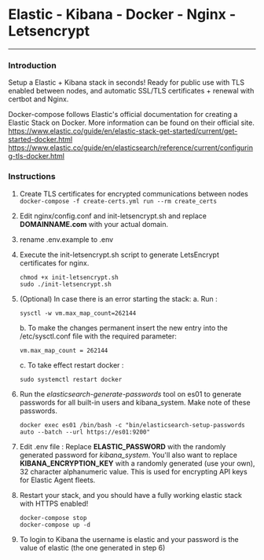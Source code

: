 # Elastic - Kibana - Docker - Nginx - Letsencrypt
---
### Introduction 
Setup a Elastic + Kibana stack in seconds! Ready for public use with TLS enabled between nodes, and automatic SSL/TLS certificates + renewal with certbot and Nginx. 

Docker-compose follows Elastic's official documentation for creating a Elastic Stack on Docker. More information can be found on their official site.
https://www.elastic.co/guide/en/elastic-stack-get-started/current/get-started-docker.html
https://www.elastic.co/guide/en/elasticsearch/reference/current/configuring-tls-docker.html

### Instructions

1. Create TLS certificates for encrypted communications between nodes
    `docker-compose -f create-certs.yml run --rm create_certs`

2. Edit nginx/config.conf and init-letsencrypt.sh and replace **DOMAINNAME.com** with your actual domain.

3. rename .env.example to .env 

4. Execute the init-letsencrypt.sh script to generate LetsEncrypt certificates for nginx.
    ```
    chmod +x init-letsencrypt.sh
    sudo ./init-letsencrypt.sh
    ```
5. (Optional) In case there is an error starting the stack:
    a. Run : 
    ```
    sysctl -w vm.max_map_count=262144
    ```
    b. To make the changes permanent insert the new entry into the /etc/sysctl.conf file with the required parameter:
    ```
    vm.max_map_count = 262144

    ```
    c. To take effect restart docker :
    ```
    sudo systemctl restart docker
    ```

6. Run the *elasticsearch-generate-passwords* tool on es01 to generate passwords for all built-in users and kibana_system. Make note of these passwords.
    ```
    docker exec es01 /bin/bash -c "bin/elasticsearch-setup-passwords auto --batch --url https://es01:9200"
    ```
7. Edit .env file : Replace **ELASTIC_PASSWORD** with the randomly generated password for *kibana_system*. You'll also want to replace **KIBANA_ENCRYPTION_KEY** with a randomly generated (use your own), 32 character alphanumeric value. This is used for encrypting API keys for Elastic Agent fleets.

8. Restart your stack, and you should have a fully working elastic stack with HTTPS enabled!
    ```
    docker-compose stop
    docker-compose up -d
    ```
9. To login to Kibana the username is elastic and your password is the value of elastic (the one generated in step 6)
